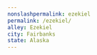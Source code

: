```yaml
---
﻿nonslashpermalink: ezekiel
permalink: /ezekiel/
alley: Ezekiel
city: Fairbanks
state: Alaska
---
```

